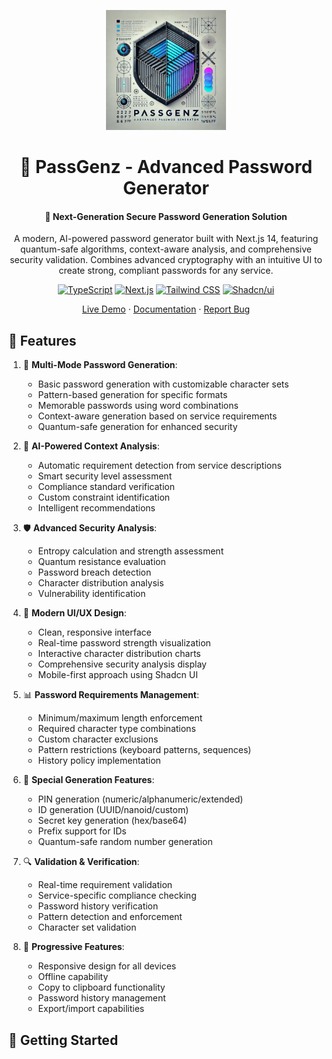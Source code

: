 <div align="center">

![passgenz](/public/icon.png)

# 🔐 PassGenz - Advanced Password Generator

#### 🚀 Next-Generation Secure Password Generation Solution

A modern, AI-powered password generator built with Next.js 14, featuring quantum-safe algorithms, context-aware analysis, and comprehensive security validation. Combines advanced cryptography with an intuitive UI to create strong, compliant passwords for any service.

[![TypeScript](https://img.shields.io/badge/TypeScript-007ACC?style=flat-square&logo=typescript&logoColor=white)]()
[![Next.js](https://img.shields.io/badge/Next.js-000000?style=flat-square&logo=next.js&logoColor=white)]()
[![Tailwind CSS](https://img.shields.io/badge/Tailwind-38B2AC?style=flat-square&logo=tailwind-css&logoColor=white)]()
[![Shadcn/ui](https://img.shields.io/badge/Shadcn/ui-000000?style=flat-square&logo=shadcnui&logoColor=white)]()

[Live Demo](https://passgenz.com) · [Documentation](https://passgenz.com/docs) · [Report Bug](https://github.com/yourusername/passgenz/issues)

</div>

## 📝 Features

1. 🎯 **Multi-Mode Password Generation**:
   - Basic password generation with customizable character sets
   - Pattern-based generation for specific formats
   - Memorable passwords using word combinations
   - Context-aware generation based on service requirements
   - Quantum-safe generation for enhanced security

2. 🤖 **AI-Powered Context Analysis**:
   - Automatic requirement detection from service descriptions
   - Smart security level assessment
   - Compliance standard verification
   - Custom constraint identification
   - Intelligent recommendations

3. 🛡️ **Advanced Security Analysis**:
   - Entropy calculation and strength assessment
   - Quantum resistance evaluation
   - Password breach detection
   - Character distribution analysis
   - Vulnerability identification

4. 🎨 **Modern UI/UX Design**:
   - Clean, responsive interface
   - Real-time password strength visualization
   - Interactive character distribution charts
   - Comprehensive security analysis display
   - Mobile-first approach using Shadcn UI

5. 📊 **Password Requirements Management**:
   - Minimum/maximum length enforcement
   - Required character type combinations
   - Custom character exclusions
   - Pattern restrictions (keyboard patterns, sequences)
   - History policy implementation

6. 💫 **Special Generation Features**:
   - PIN generation (numeric/alphanumeric/extended)
   - ID generation (UUID/nanoid/custom)
   - Secret key generation (hex/base64)
   - Prefix support for IDs
   - Quantum-safe random number generation

7. 🔍 **Validation & Verification**:
   - Real-time requirement validation
   - Service-specific compliance checking
   - Password history verification
   - Pattern detection and enforcement
   - Character set validation

8. 📱 **Progressive Features**:
   - Responsive design for all devices
   - Offline capability
   - Copy to clipboard functionality
   - Password history management
   - Export/import capabilities

## 🚀 Getting Started
